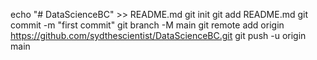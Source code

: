 echo "# DataScienceBC" >> README.md
git init
git add README.md
git commit -m "first commit"
git branch -M main
git remote add origin https://github.com/sydthescientist/DataScienceBC.git
git push -u origin main
